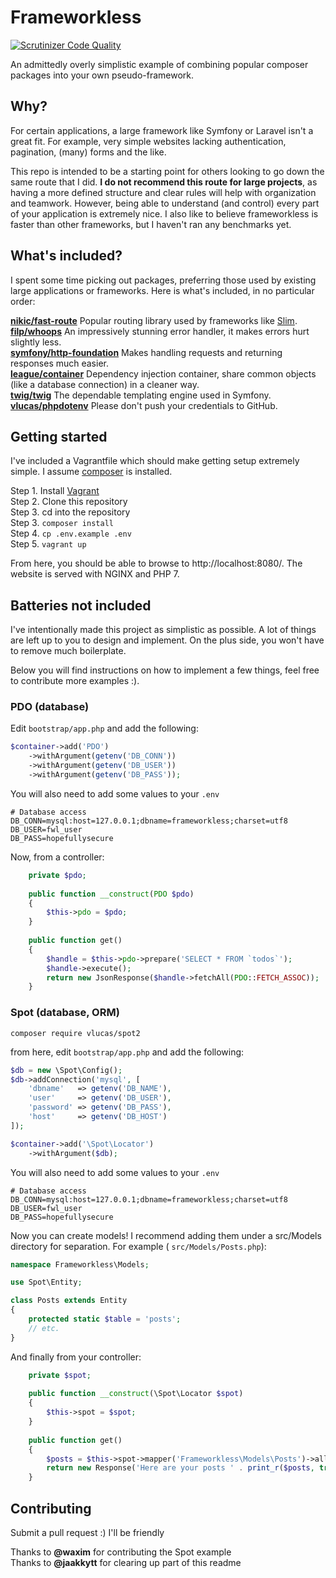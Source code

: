 # Frameworkless
[![Scrutinizer Code Quality](https://scrutinizer-ci.com/g/dimaxz/frameworkless/badges/quality-score.png?b=master)](https://scrutinizer-ci.com/g/dimaxz/frameworkless/?branch=master)

An admittedly overly simplistic example of combining popular composer packages into your own pseudo-framework. 

## Why?
For certain applications, a large framework like Symfony or Laravel isn't a great fit. For example, very simple websites lacking authentication, pagination, (many) forms and the like.
 
This repo is intended to be a starting point for others looking to go down the same route that I did. **I do not recommend this route for large projects**, as having a more defined structure and clear rules will help with organization and teamwork. However, being able to understand (and control) every part of your application is extremely nice. I also like to believe frameworkless is faster than other frameworks, but I haven't ran any benchmarks yet. 


## What's included?
I spent some time picking out packages, preferring those used by existing large applications or frameworks. Here is what's included, in no particular order:

**[nikic/fast-route](https://github.com/nikic/FastRoute)** Popular routing library used by frameworks like [Slim](http://www.slimframework.com).  
**[filp/whoops](https://github.com/filp/whoops)** An impressively stunning error handler, it makes errors hurt slightly less.  
**[symfony/http-foundation](https://github.com/symfony/http-foundation)** Makes handling requests and returning responses much easier.  
**[league/container](https://github.com/thephpleague/container)** Dependency injection container, share common objects (like a database connection) in a cleaner way.  
**[twig/twig](https://github.com/twigphp/Twig)** The dependable templating engine used in Symfony.  
**[vlucas/phpdotenv](https://github.com/vlucas/phpdotenv)** Please don't push your credentials to GitHub.  


## Getting started
I've included a Vagrantfile which should make getting setup extremely simple. I assume [composer](https://getcomposer.org) is installed.

Step 1. Install [Vagrant](https://www.vagrantup.com)  
Step 2. Clone this repository  
Step 3. cd into the repository  
Step 3. ```composer install```  
Step 4. ```cp .env.example .env```  
Step 5. ```vagrant up```

From here, you should be able to browse to http://localhost:8080/. The website is served with NGINX and PHP 7.


## Batteries not included
I've intentionally made this project as simplistic as possible. A lot of things are left up to you to design and implement. On the plus side, you won't have to remove much boilerplate.

Below you will find instructions on how to implement a few things, feel free to contribute more examples :). 


### PDO (database)
Edit ``bootstrap/app.php`` and add the following:
```php
$container->add('PDO')
    ->withArgument(getenv('DB_CONN'))
    ->withArgument(getenv('DB_USER'))
    ->withArgument(getenv('DB_PASS'));
```

You will also need to add some values to your ``.env``
```
# Database access
DB_CONN=mysql:host=127.0.0.1;dbname=frameworkless;charset=utf8
DB_USER=fwl_user
DB_PASS=hopefullysecure
```

Now, from a controller:
```php
    private $pdo;
    
    public function __construct(PDO $pdo)
    {
        $this->pdo = $pdo;
    }
    
    public function get()
    {
        $handle = $this->pdo->prepare('SELECT * FROM `todos`');
        $handle->execute();
        return new JsonResponse($handle->fetchAll(PDO::FETCH_ASSOC));
    }
```


### Spot (database, ORM)
```
composer require vlucas/spot2
```

from here, edit ``bootstrap/app.php`` and add the following:
```php
$db = new \Spot\Config();
$db->addConnection('mysql', [
    'dbname'   => getenv('DB_NAME'),
    'user'     => getenv('DB_USER'),
    'password' => getenv('DB_PASS'),
    'host'     => getenv('DB_HOST')
]);

$container->add('\Spot\Locator')
    ->withArgument($db);
```

You will also need to add some values to your ``.env``
```
# Database access
DB_CONN=mysql:host=127.0.0.1;dbname=frameworkless;charset=utf8
DB_USER=fwl_user
DB_PASS=hopefullysecure
```

Now you can create models! I recommend adding them under a src/Models directory for separation. For example ( ``src/Models/Posts.php``):
```php
namespace Frameworkless\Models;

use Spot\Entity;

class Posts extends Entity
{
    protected static $table = 'posts';
    // etc.
}
```

And finally from your controller:
```php
    private $spot;
    
    public function __construct(\Spot\Locator $spot)
    {
        $this->spot = $spot;
    }
    
    public function get()
    {
        $posts = $this->spot->mapper('Frameworkless\Models\Posts')->all();
        return new Response('Here are your posts ' . print_r($posts, true));
    }
```


## Contributing
Submit a pull request :) I'll be friendly

Thanks to **@waxim** for contributing the Spot example  
Thanks to **@jaakkytt** for clearing up part of this readme
